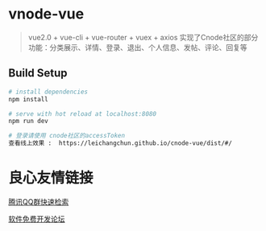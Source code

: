 # vnode-vue

> vue2.0 + vue-cli + vue-router + vuex + axios 实现了Cnode社区的部分功能：分类展示、详情、登录、退出、个人信息、发帖、评论、回复等

## Build Setup

``` bash
# install dependencies
npm install

# serve with hot reload at localhost:8080
npm run dev

# 登录请使用 cnode社区的accessToken
查看线上效果 :  https://leichangchun.github.io/cnode-vue/dist/#/

```


 # 良心友情链接

[腾讯QQ群快速检索](http://u.720life.cn/s/8cf73f7c)

[软件免费开发论坛](http://u.720life.cn/s/bbb01dc0)